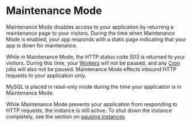 # Maintenance Mode

Maintenance Mode disables access to your application by returning a maintenance page to your visitors. During the time
when Maintenance Mode is enabled, your app responds with a static page indicating that your app is down for maintenance.

While in Maintenance Mode, the HTTP status code 503 is returned to your visitors. During this time, your [Workers](/docs/workers) will
not be paused, and any [Cron](/docs/cron) jobs will also not be paused.
Maintenance Mode effects inbound HTTP requests to your application only.

MySQL is placed in read-only mode during the time your application is in Maintenance Mode. 

While Maintenance Mode prevents your application from responding to HTTP requests, the instance is still active. To shut down the instance completely, see the section on [pausing instances](/docs/instances/pausing). 